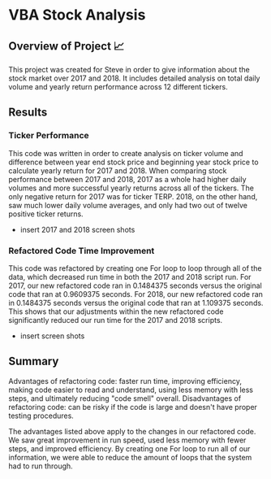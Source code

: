 # VBA Stock Analysis

## Overview of Project :chart_with_upwards_trend:
This project was created for Steve in order to give information about the stock market over 2017 and 2018. It includes detailed analysis on total daily volume and yearly return performance across 12 different tickers. 

## Results 
### Ticker Performance
This code was written in order to create analysis on ticker volume and difference between year end stock price and beginning year stock price to calculate yearly return for 2017 and 2018. 
When comparing stock performance between 2017 and 2018, 2017 as a whole had higher daily volumes and more successful yearly returns across all of the tickers. The only negative return for 2017 was for ticker TERP. 
2018, on the other hand, saw much lower daily volume averages, and only had two out of twelve positive ticker returns. 
- insert 2017 and 2018 screen shots 

### Refactored Code Time Improvement
This code was refactored by creating one For loop to loop through all of the data, which decreased run time in both the 2017 and 2018 script run. 
For 2017, our new refactored code ran in 0.1484375 seconds versus the original code that ran at 0.9609375 seconds. 
For 2018, our new refactored code ran in 0.1484375 seconds versus the original code that ran at 1.109375 seconds. 
This shows that our adjustments within the new refactored code significantly reduced our run time for the 2017 and 2018 scripts. 
- insert screen shots 


## Summary
Advantages of refactoring code: faster run time, improving efficiency, making code easier to read and understand, using less memory with less steps, and ultimately reducing "code smell" overall.
Disadvantages of refactoring code: can be risky if the code is large and doesn't have proper testing procedures. 

The advantages listed above apply to the changes in our refactored code. We saw great improvement in run speed, used less memory with fewer steps, and improved efficiency. 
By creating one For loop to run all of our information, we were able to reduce the amount of loops that the system had to run through.
